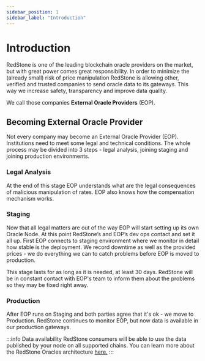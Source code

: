 ```yaml
---
sidebar_position: 1
sidebar_label: "Introduction"
---
```


# Introduction

RedStone is one of the leading blockchain oracle providers on the market, but with great power comes great responsibility. In order to minimize the (already small) risk of price manipulation RedStone is allowing other, verified and trusted companies to send oracle data to its gateways. This way we increase safety, transparency and improve data quality.

We call those companies **External Oracle Providers** (EOP).

## Becoming External Oracle Provider

Not every company may become an External Oracle Provider (EOP). Institutions need to meet some legal and technical conditions. The whole process may be divided into 3 steps - legal analysis, joining staging and joining production environments.

### Legal Analysis

At the end of this stage EOP understands what are the legal consequences of malicious manipulation of rates. EOP also knows how the compensation mechanism works.

### Staging

Now that all legal matters are out of the way EOP will start setting up its own Oracle Node. At this point RedStone’s and EOP’s dev ops contact and set it all up.
First EOP connects to staging environment where we monitor in detail how stable is the deployment. We record downtime as well as the provided prices - we do everything we can to catch problems before EOP is moved to production.

This stage lasts for as long as it is needed, at least 30 days. RedStone will be in constant contact with EOP's team to inform them about the problems so they may be fixed right away.

### Production

After EOP runs on Staging and both parties agree that it's ok - we move to Production. RedStone continues to monitor EOP, but now data is available in our production gateways.

:::info Data availability
RedStone consumers will be able to use the data published by your node on all supported chains.
You can learn more about the RedStone Oracles architecture [here.](../architecture.md)
:::
